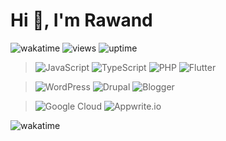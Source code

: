 # Hi 👋, I'm Rawand

![wakatime](https://wakatime.com/badge/user/7b1cde25-1c85-4233-ae84-7cfb34197e47.svg)
![views](https://komarev.com/ghpvc/?username=itsr4wand&label=Profile_views&color=0e75b6&style=flat&base=1586)
![uptime](https://img.shields.io/badge/Uptime-status.rawandev.top-blue)

> ![JavaScript](https://img.shields.io/badge/-JavaScript-black?style=for-the-badge&logo=javascript)
> ![TypeScript](https://img.shields.io/badge/-TypeScript-black?style=for-the-badge&logo=typescript)
> ![PHP](https://img.shields.io/badge/-PHP-black?style=for-the-badge&logo=php)
> ![Flutter](https://img.shields.io/badge/-Flutter-black?style=for-the-badge&logo=flutter)

> ![WordPress](https://img.shields.io/badge/-WordPress-black?style=for-the-badge&logo=wordpress)
> ![Drupal](https://img.shields.io/badge/-Drupal-black?style=for-the-badge&logo=drupal)
> ![Blogger](https://img.shields.io/badge/-Blogger-black?style=for-the-badge&logo=blogger)

> ![Google Cloud](https://img.shields.io/badge/-Google_Cloud-black?style=for-the-badge&logo=google-cloud)
> ![Appwrite.io](https://img.shields.io/badge/-Appwrite.io-black?style=for-the-badge&logo=Appwrite)

![wakatime](https://wakatime.com/share/@itsr4wand/1557bdda-89b5-402f-92de-ac3eca7fb203.svg)
